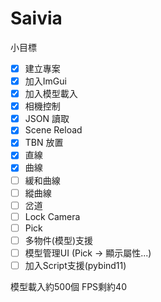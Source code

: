 Saivia
=================
小目標
- [x] 建立專案
- [x] 加入ImGui
- [x] 加入模型載入
- [x] 相機控制
- [x] JSON 讀取
- [x] Scene Reload
- [x] TBN 放置
- [x] 直線
- [x] 曲線
- [ ] 緩和曲線
- [ ] 縱曲線
- [ ] 岔道
- [ ] Lock Camera
- [ ] Pick
- [ ] 多物件(模型)支援
- [ ] 模型管理UI (Pick -> 顯示屬性...)
- [ ] 加入Script支援(pybind11)

模型載入約500個 FPS剩約40